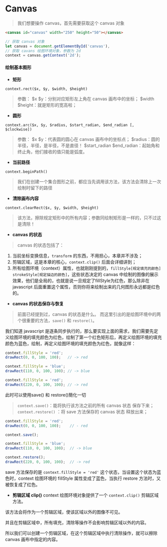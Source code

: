 # Canvas
> 我们想要操作 canvas，首先需要获取这个 canvas 对象
```html
<canvas id="canvas" width="250" height="50"></canvas>
```
```javascript
// 获取 canvas 对象
let canvas = document.getElementById('canvas'),  
// 获取 cavans 绘图环境对象，参数为 2d
context = canvas.getContext('2d');
```
#### **绘制基本图形**
* **矩形**

`context.rect($x, $y, $width, $height)`
>  参数： $x $y：分别对应矩形左上角在 canvas 画布中的坐标； $width $height：就是矩形的宽高啦；
* **圆形**

`context.arc($x, $y, $radius, $start_radian, $end_radian [, $clockwise])`
> 参数： $x $y：代表圆的圆心在 canvas 画布中的坐标点； $radius：圆的半径，半径，是半径，不是直径！ $start_radian $end_radian：起始角和终止角，他们接收的值只能是弧度。
* **当前路径**

`context.beginPath()`
> 我们在创建一个集合图形之前，都应当先调用该方法，该方法会清除上一次绘制时留下的路径
* **清除画布内容**

`context.clearRect($x, $y, $width, $height)`
> 该方法，擦除规定矩形中的所有内容；参数同绘制矩形是一样的，只不过这是清除！

* **canvas 的状态**

> canvas 的状态包括了：
1. 当前坐标变换信息，`transform` 的东西，不用担心，本章并不涉及；
2. 剪辑区域，这是本章的核心，`context.clip()` 后面会详细讲到；
3. 所有绘图环境（context）属性，也就刚刚提到的，`fillStyle[规定填充的颜色]` `strokeStyle[规定描边的颜色]`，这些状态决定的 canvas 中绘制的图像的展示效果，他们是全局的，也就是说一旦规定了fillStyle为红色，那么除非在 javascript 后面重置这个属性，否则你将来绘制出来的几何图形永远都是红色的。

* **canvas 的状态保存与恢复**

> 前面已经提到过，canvas 的状态是什么。 而这里引出的是绘图环境中的两个很重要的方法，`save()` 和 `restore()`。

我们知道 javascript 是逐条同步执行的，那么要实现上面的需求，我们需要先定义绘图环境的填充颜色为红色，绘制了第一个红色矩形后，再定义绘图环境的填充颜色为蓝色，绘制，再定义绘图环境的填充颜色为红色，就像这样：
```js
context.fillStyle = 'red';
drawRect(0, 0, 100, 100);   // -> red

context.fillStyle = 'blue';
drawRect(110, 0, 100, 100); // -> blue

context.fillStyle = 'red';
drawRect(220, 0, 100, 100); // -> red
```
此时可以使用save() 和 restore()簡化一切
> `context.save()`：能将执行该方法之前的所有 canvas 状态 保存下来； `context.restore()` ：将 save 方法保存的 canvas 状态 释放出来；
```js
context.fillStyle = 'red';
drawRect(0, 0, 100, 100);    // - red 

context.save();

context.fillStyle = 'blue';
drawRect(110, 0, 100, 100);  // -> blue

context.restore();
drawRect(220, 0, 100, 100);  // -> red
```
save 方法保存的是 `context.fillStyle = 'red'` 这个状态，当设置这个状态为蓝色时，context 绘图环境的 fillStyle 属性变成了蓝色，当执行 restore 方法时，又被恢复成了红色。

* **剪辑区域 clip()**
context 绘图环境对象提供了一个 `context.clip()` 剪辑区域方法。

该方法会将作为一个剪辑区域，使该区域以外的图像不可见。

并且在剪辑区域中，所有填充，清除等操作不会影响剪辑区域以外的内容。

所以我们可以创建一个剪辑区域，在这个剪辑区域中执行清除操作，就可以擦除 canvas 画布中指定的内容。
